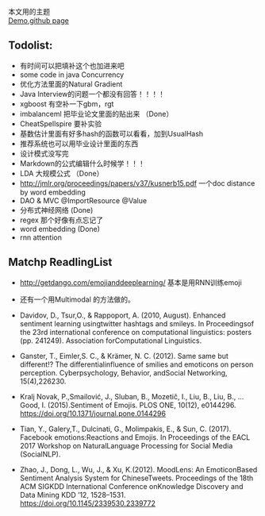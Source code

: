 本文用的主题		
 [Demo](http://webjeda.com/krishna),[github page](https://github.com/sharu725/krishna)		
 		


 ## Todolist:		
 * 有时间可以把填补这个也加进来吧		
 * some code in java Concurrency		
 * 优化方法里面的Natural Gradient		
 * Java Interview的问题一个都没有回答！！！！		
 * xgboost 有空补一下gbm，rgt		
 * imbalanceml 把毕业论文里面的贴出来 （Done）		
 * CheatSpellspire 要补实验		
 * 基数估计里面有好多hash的函数可以看看，加到UsualHash		
 * 推荐系统也可以用毕业设计里面的东西		
 * 设计模式没写完		
 * Markdown的公式编辑什么时候学！！！		
 * LDA 大规模公式 （Done）		
 * http://jmlr.org/proceedings/papers/v37/kusnerb15.pdf 一个doc distance by word embedding		
 * DAO & MVC @ImportResource @Value		
 * 分布式神经网络 (Done)		
 * regex 那个好像有点忘记了		
 * word embedding (Done)		
 * rnn attention		


 ## Matchp ReadlingList		
 * http://getdango.com/emojianddeeplearning/ 基本是用RNN训练emoji		
 * 还有一个用Multimodal 的方法做的。		
 * Davidov, D., Tsur,O., & Rappoport, A. (2010, August). Enhanced sentiment learning usingtwitter hashtags and smileys. In Proceedingsof the 23rd international conference on computational linguistics: posters (pp. 241249). Association forComputational Linguistics.		
 * Ganster, T., Eimler,S. C., & Krämer, N. C. (2012). Same same but different!? The differentialinfluence of smilies and emoticons on person perception. Cyberpsychology, Behavior, andSocial Networking, 15(4),226230.		
 * Kralj Novak, P.,Smailović, J., Sluban, B., Mozetič, I., Liu, B., Liu, B., … Good, I. (2015).Sentiment of Emojis. PLOS ONE, 10(12), e0144296. https://doi.org/10.1371/journal.pone.0144296		

 * Tian, Y., Galery,T., Dulcinati, G., Molimpakis, E., & Sun, C. (2017). Facebook emotions:Reactions and Emojis. In Proceedings of the EACL 2017 Workshop on NaturalLanguage Processing for Social Media (SocialNLP).		

 * Zhao, J., Dong, L., Wu, J., & Xu, K.(2012). MoodLens: An EmoticonBased Sentiment Analysis System for ChineseTweets. Proceedings of the 18th ACM SIGKDD International Conference onKnowledge Discovery and Data Mining  KDD ’12, 1528–1531. https://doi.org/10.1145/2339530.2339772
